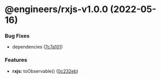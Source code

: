 # @engineers/rxjs-v1.0.0 (2022-05-16)

### Bug Fixes

- dependencies ([7c7a101](https://github.com/its-dibo/dibo/commit/7c7a101a58148a6607bac949b4aa8b93587e9b52))

### Features

- **rxjs:** toObservable() ([0c232eb](https://github.com/its-dibo/dibo/commit/0c232eb4452c7bd4ec109a249ac24c80768879d9))
